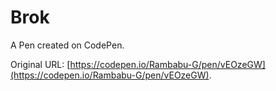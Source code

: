 # Brok

A Pen created on CodePen.

Original URL: [https://codepen.io/Rambabu-G/pen/vEOzeGW](https://codepen.io/Rambabu-G/pen/vEOzeGW).

